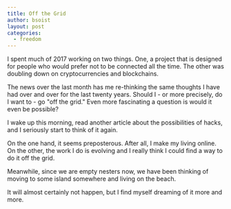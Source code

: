 ```yaml
---
title: Off the Grid
author: bsoist
layout: post
categories:
  - freedom
---
```

I spent much of 2017 working on two things. One, a project that is designed for people who would prefer not to be connected all the time. The other was doubling down on cryptocurrencies and blockchains.

The news over the last month has me re-thinking the same thoughts I have had over and over for the last twenty years. Should I - or more precisely, do I want to - go "off the grid." Even more fascinating a question is would it even be possible?

I wake up this morning, read another article about the possibilities of hacks, and I seriously start to think of it again.

On the one hand, it seems preposterous. After all, I make my living online. On the other, the work I do is evolving and I really think I could find a way to do it off the grid.

Meanwhile, since we are empty nesters now, we have been thinking of moving to some island somewhere and living on the beach. 

It will almost certainly not happen, but I find myself dreaming of it more and more.
